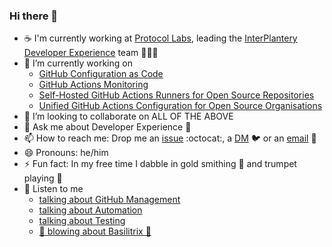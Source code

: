 ### Hi there 👋

- ☕ I'm currently working at [Protocol Labs](https://protocol.ai/), leading the [InterPlantery Developer Experience](https://pl-strflt.notion.site/IPDX-122073392dce454e9ca4b87231034483) team 🦄🧑‍🚀
- 🔭 I’m currently working on 
  - [GitHub Configuration as Code](https://github.com/protocol/github-mgmt-template)
  - [GitHub Actions Monitoring](https://github.com/pl-strflt/tf-aws-gh-observer)
  - [Self-Hosted GitHub Actions Runners for Open Source Repositories](https://github.com/pl-strflt/tf-aws-gh-runner)  
  - [Unified GitHub Actions Configuration for Open Source Organisations](https://github.com/protocol/.github)
- 👯 I’m looking to collaborate on ALL OF THE ABOVE
- 💬 Ask me about Developer Experience 🍄
- 📫 How to reach me: Drop me an [issue](https://github.com/galargh/galargh/issues/new/choose) :octocat:, a [DM](https://twitter.com/galargh) 🐦 or an [email](mailto:piotr@piotrgalar.com) 📧 
- 😄 Pronouns: he/him
- ⚡ Fun fact: In my free time I dabble in gold smithing 💍 and trumpet playing 🎺
- 🎼 Listen to me 
  - [talking about GitHub Management](https://www.youtube.com/watch?v=t_Ywrsrxp_Y&pp=ygUHZ2FsYXJnaA%3D%3D)
  - [talking about Automation](https://www.youtube.com/watch?v=bILa9sPpBMs&t=14s&pp=ygUHZ2FsYXJnaA%3D%3D)
  - [talking about Testing](https://www.youtube.com/watch?v=PmIf77thO_c&pp=ygUHZ2FsYXJnaA%3D%3D)
  - [:trumpet: blowing about Basilitrix 🎺](https://open.spotify.com/album/1dpdeJPekV5k7WeJhL8vbW)
